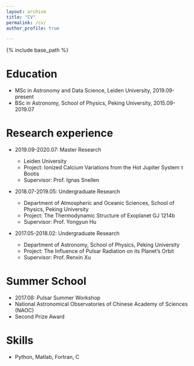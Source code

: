 ```yaml
---
layout: archive
title: "CV"
permalink: /cv/
author_profile: true

---
```


{% include base_path %}

Education
======
* MSc in Astronomy and Data Science, Leiden University, 2019.09-present
* BSc in Astronomy, School of Physics, Peking University, 2015.09-2019.07



Research experience
======
* 2019.09-2020.07: Master Research
  * Leiden University
  * Project: Ionized Calcium Variations from the Hot Jupiter System τ Bootis
  * Supervisor: Prof. Ignas Snellen

* 2018.07-2019.05: Undergraduate Research
  * Department of Atmospheric and Oceanic Sciences, School of Physics, Peking University
  * Project: The Thermodynamic Structure of Exoplanet GJ 1214b
  * Supervisor: Prof. Yongyun Hu
 
* 2017.05-2018.02: Undergraduate Research
  * Department of Astronomy, School of Physics, Peking University
  * Project: The Influence of Pulsar Radiation on its Planet’s Orbit
  * Supervisor: Prof. Renxin Xu
  
  
Summer School
======
* 2017.08: Pulsar Summer Workshop
* National Astronomical Observatories of Chinese Academy of Sciences (NAOC)
* Second Prize Award


Skills
======
* Python, Matlab, Fortran, C

  
  
